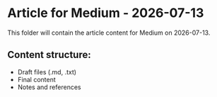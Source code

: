 # Article for Medium - 2026-07-13

This folder will contain the article content for Medium on 2026-07-13.

## Content structure:
- Draft files (.md, .txt)
- Final content
- Notes and references
